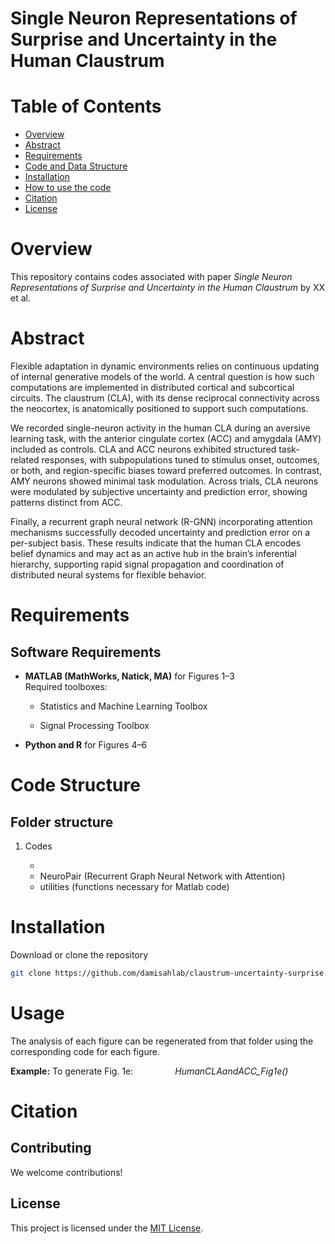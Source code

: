 # Single Neuron Representations of Surprise and Uncertainty in the Human Claustrum

# Table of Contents

- [Overview](#Overview)
- [Abstract](#Abstract)  
- [Requirements](#Requirements)
- [Code and Data Structure](#Code-and-Data-Structure)
- [Installation](#Installation)
- [How to use the code](#How-to-use-the-code)
- [Citation](#Citation)
- [License](#License)

# Overview

This repository contains codes associated with paper *Single Neuron Representations of Surprise and Uncertainty in the Human Claustrum* by XX et al. 

# Abstract

Flexible adaptation in dynamic environments relies on continuous updating of internal generative models of the world. A central question is how such computations are implemented in distributed cortical and subcortical circuits. The claustrum (CLA), with its dense reciprocal connectivity across the neocortex, is anatomically positioned to support such computations.

We recorded single-neuron activity in the human CLA during an aversive learning task, with the anterior cingulate cortex (ACC) and amygdala (AMY) included as controls. CLA and ACC neurons exhibited structured task-related responses, with subpopulations tuned to stimulus onset, outcomes, or both, and region-specific biases toward preferred outcomes. In contrast, AMY neurons showed minimal task modulation. Across trials, CLA neurons were modulated by subjective uncertainty and prediction error, showing patterns distinct from ACC.

Finally, a recurrent graph neural network (R-GNN) incorporating attention mechanisms successfully decoded uncertainty and prediction error on a per-subject basis. These results indicate that the human CLA encodes belief dynamics and may act as an active hub in the brain’s inferential hierarchy, supporting rapid signal propagation and coordination of distributed neural systems for flexible behavior.

# Requirements

## Software Requirements

- **MATLAB (MathWorks, Natick, MA)** for Figures 1–3  
  Required toolboxes:
  
  - Statistics and Machine Learning Toolbox
  
  - Signal Processing Toolbox

- **Python and R** for Figures 4–6

# Code Structure

## Folder structure

1. Codes
   
   - 
   - NeuroPair (Recurrent Graph Neural Network with Attention)
   - utilities (functions necessary for Matlab code)

# Installation

Download or clone the repository

```bash
git clone https://github.com/damisahlab/claustrum-uncertainty-surprise
```

# Usage

The analysis of each figure can be regenerated from that folder using the corresponding code for each figure. 

**Example:** To generate Fig. 1e:
                *HumanCLAandACC_Fig1e()*

# Citation

## Contributing

We welcome contributions!

## License

This project is licensed under the [MIT License](LICENSE).
